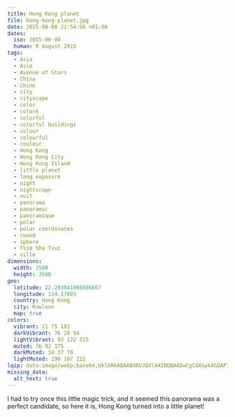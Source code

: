 ```yaml
---
title: Hong Kong planet
file: hong-kong-planet.jpg
date: 2015-08-08 22:54:56 +01:00
dates:
  iso: 2015-08-08
  human: 8 August 2015
tags:
  - Asia
  - Asie
  - Avenue of Stars
  - China
  - Chine
  - city
  - cityscape
  - color
  - coloré
  - colorful
  - colorful buildings
  - colour
  - colourful
  - couleur
  - Hong Kong
  - Hong Kong City
  - Hong Kong Island
  - little planet
  - long exposure
  - night
  - nightscape
  - nuit
  - panorama
  - panoramic
  - panoramique
  - polar
  - polar coordinates
  - round
  - sphere
  - Tsim Sha Tsui
  - ville
dimensions:
  width: 3500
  height: 3500
geo:
  latitude: 22.293041666666667
  longitude: 114.17085
  country: Hong Kong
  city: Kowloon
  map: true
colors:
  vibrant: 21 75 181
  darkVibrant: 76 28 94
  lightVibrant: 93 122 225
  muted: 76 92 175
  darkMuted: 34 37 70
  lightMuted: 190 187 222
lqip: data:image/webp;base64,UklGRkABAABXRUJQVlA4IDQBAADwCgCdASpkAGQAP3G20WI0rrWwoVgLarAuCWMHB5ysxi7J0qdczgF646UxzoTegABe+fHvuwr8bQlq1DNSghR9+F6D8PXFM7IvYZ3qqwpaYoFIMhcIDLQr/KEW8fd3R+AA/u5ydZ7HQsf+f2kRn0dBSgKFDfVJKO9E2Be/G0i46QYIv7K/lbrJJGsdIZjQC6yu3TDxzncjBa1UgkmI4tvBCKpuOima5QLC/svMFsnnl5+Wqtk5gZPqZfzzXNnaC4tlSxev7/YSTf26o+zGPq5eMjm0RaoR+/rwVYS0t0BQ6+mgms8s/iaTviJ4hvn4HWJTAaZRQi/r7wJV4CU3iLaWpr/GpODgn40Xbpn1fAzpqF7ZNSSQ8NFZNhjA9wD1TtSsbvwoBPaf1biSa8MJEKtaR4AAAA==
missing_data:
  alt_text: true
---
```


I had to try once this little magic trick, and it seemed this panorama was a perfect candidate, so here it is, Hong Kong turned into a little planet!
